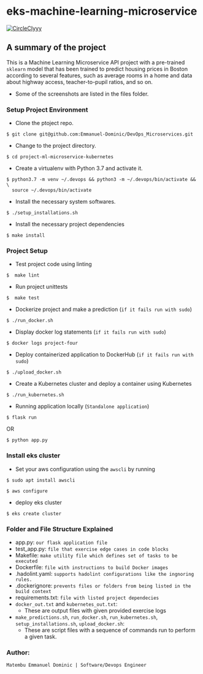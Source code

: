 # eks-machine-learning-microservice

[![CircleCI](https://dl.circleci.com/status-badge/img/gh/Emmanuel-Dominic/eks-machine-learning-main.svg?style=svg)yyy](https://dl.circleci.com/status-badge/redirect/gh/Emmanuel-Dominic/eks-machine-learning-microservice/tree/main)

## A summary of the project

This is a Machine Learning Microservice API project with a pre-trained `sklearn` model that has been trained to predict housing prices in Boston according to several features, such as average rooms in a home and data about highway access, teacher-to-pupil ratios, and so on.

- Some of the screenshots are listed in the files folder.

### Setup Project Environment

* Clone the ptoject repo.
```
$ git clone git@github.com:Emmanuel-Dominic/DevOps_Microservices.git
```

* Change to the project directory.
```
$ cd project-ml-microservice-kubernetes
```

* Create a virtualenv with Python 3.7 and activate it.
```
$ python3.7 -m venv ~/.devops && python3 -m ~/.devops/bin/activate && \
  source ~/.devops/bin/activate
```

* Install the necessary system softwares.
```
$ ./setup_installations.sh
```

* Install the necessary project dependencies
```
$ make install
```

### Project Setup

* Test project code using linting
```
$  make lint
```

* Run project unittests
```
$  make test
```

* Dockerize project and make a prediction (`if it fails run with sudo`)
```
$ ./run_docker.sh 
```

* Display docker log statements (`if it fails run with sudo`)
```
$ docker logs project-four
```

* Deploy containerized application to DockerHub (`if it fails run with sudo`)
```
$ ./upload_docker.sh 
```

* Create a Kubernetes cluster and deploy a container using Kubernetes
```
$ ./run_kubernetes.sh 
```

* Running application locally (`Standalone application`)
```
$ flask run 
```
OR

```
$ python app.py 
```

### Install eks cluster

* Set your aws configuration using the `awscli` by running
```
$ sudo apt install awscli

$ aws configure
```

* deploy eks cluster
```
$ eks create cluster
```

### Folder and File Structure Explained
- app.py: `our flask application file`
- test_app.py: `file that exercise edge cases in code blocks`
- Makefile: `make utility file which defines set of tasks to be executed`
- Dockerfile: `file with instructions to build Docker images`
- .hadolint.yaml: `supports hadolint configurations like the ingnoring rules.`
- .dockerignore: `prevents files or folders from being listed in the build context`
- requirements.txt: `file with listed project dependecies`
- `docker_out.txt` and `kubernetes_out.txt`:
    - These are output files with given provided exercise logs
- `make_predictions.sh`, `run_docker.sh`, `run_kubernetes.sh`, `setup_installations.sh`, `upload_docker.sh`:
    - These are script files with a sequence of commands run to perform a given task.

### Author:

    Matembu Emmanuel Dominic | Software/Devops Engineer
